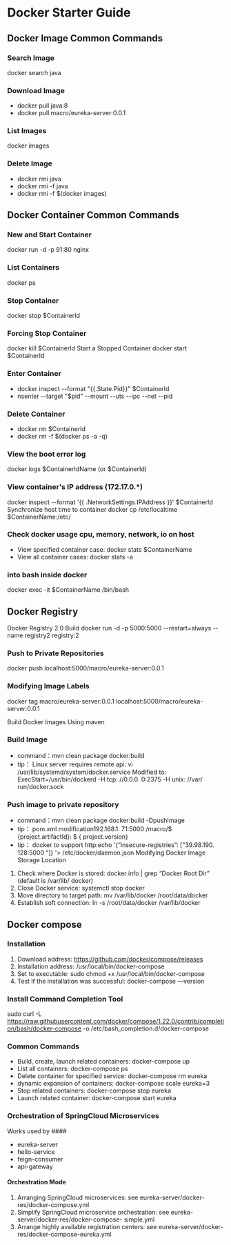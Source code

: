 # Docker Starter Guide

## Docker Image Common Commands
### Search Image
docker search java
### Download Image
- docker pull java:8
- docker pull macro/eureka-server:0.0.1
### List Images
docker images
### Delete Image
- docker rmi java
- docker rmi -f java 
- docker rmi -f $(docker images)

## Docker Container Common Commands
### New and Start Container
docker run -d -p 91:80 nginx
### List Containers
docker ps
### Stop Container
docker stop $ContainerId
### Forcing Stop Container
docker kill $ContainerId
Start a Stopped Container
docker start $ContainerId
### Enter Container
- docker inspect --format "{{.State.Pid}}" $ContainerId
- nsenter --target "$pid" --mount --uts --ipc --net --pid
### Delete Container
- docker rm $ContainerId
- docker rm -f $(docker ps -a -q)
### View the boot error log
docker logs $ContainerIdName (or $ContainerId)
### View container's IP address (172.17.0.*)
docker inspect --format '{{ .NetworkSettings.IPAddress }}' $ContainerId
Synchronize host time to container
docker cp /etc/localtime $ContainerName:/etc/
### Check docker usage cpu, memory, network, io on host
- View specified container case: docker stats $ContainerName
- View all container cases: docker stats -a
### into bash inside docker
docker exec -it $ContainerName /bin/bash

## Docker Registry
Docker Registry 2.0 Build
docker run -d -p 5000:5000 --restart=always --name registry2 registry:2
### Push to Private Repositories
docker push localhost:5000/macro/eureka-server:0.0.1
### Modifying Image Labels
docker tag macro/eureka-server:0.0.1 localhost:5000/macro/eureka-server:0.0.1

Build Docker Images Using maven
### Build Image
- command：mvn clean package docker:build
- tip：
Linux server requires remote api: vi /usr/lib/systemd/system/docker.service
Modified to: ExecStart=/usr/bin/dockerd -H tcp: //0.0.0. 0:2375 -H unix: //var/ run/docker.sock
### Push image to private repository
- command：mvn clean package docker:build -DpushImage
- tip：
pom.xml modification<imageName>192.168.1. 71:5000 /macro/$ {project.artifactId}: $ { project.version}</imageName>
- tip：
docker to support http:echo '{“insecure-registries”: ["39.98.190. 128:5000 “]} '> /etc/docker/daemon.json
Modifying Docker Image Storage Location
1. Check where Docker is stored: docker info | grep “Docker Root Dir” (default is /var/lib/ docker)
2. Close Docker service: systemctl stop docker
3. Move directory to target path: mv /var/lib/docker /root/data/docker
4. Establish soft connection: ln -s /root/data/docker /var/lib/docker

## Docker compose
### Installation
1. Download address: https://github.com/docker/compose/releases
2. Installation address: /usr/local/bin/docker-compose
3. Set to executable: sudo chmod +x /usr/local/bin/docker-compose
4. Test if the installation was successful: docker-compose —version

### Install Command Completion Tool
sudo curl -L https://raw.githubusercontent.com/docker/compose/1.22.0/contrib/completion/bash/docker-compose -o /etc/bash_completion.d/docker-compose

### Common Commands
- Build, create, launch related containers: docker-compose up
- List all containers: docker-compose ps
- Delete container for specified service: docker-compose rm eureka
- dynamic expansion of containers: docker-compose scale eureka=3
- Stop related containers: docker-compose stop eureka
- Launch related container: docker-compose start eureka

### Orchestration of SpringCloud Microservices
Works used by ####
- eureka-server
- hello-service
- feign-consumer
- api-gateway
#### Orchestration Mode
1. Arranging SpringCloud microservices: see eureka-server/docker-res/docker-compose.yml
2. Simplify SpringCloud microservice orchestration: see eureka-server/docker-res/docker-compose- simple.yml
3. Arrange highly available registration centers: see eureka-server/docker-res/docker-compose-eureka.yml
